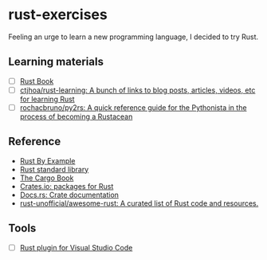 # rust-exercises

Feeling an urge to learn a new programming language, I decided to try Rust.

## Learning materials

- [ ] [Rust Book](https://doc.rust-lang.org/book/2018-edition/index.html)
- [ ] [ctjhoa/rust-learning: A bunch of links to blog posts, articles, videos, etc for learning Rust](https://github.com/ctjhoa/rust-learning)
- [ ] [rochacbruno/py2rs: A quick reference guide for the Pythonista in the process of becoming a Rustacean](https://github.com/rochacbruno/py2rs)

## Reference

- [Rust By Example](https://doc.rust-lang.org/rust-by-example/)
- [Rust standard library](https://doc.rust-lang.org/std/index.html)
- [The Cargo Book](https://doc.rust-lang.org/cargo/index.html)
- [Crates.io: packages for Rust](https://crates.io/)
- [Docs.rs: Crate documentation](https://docs.rs/)
- [rust-unofficial/awesome-rust: A curated list of Rust code and resources.](https://github.com/rust-unofficial/awesome-rust)

## Tools

- [ ] [Rust plugin for Visual Studio Code](https://marketplace.visualstudio.com/items?itemName=rust-lang.rust)
